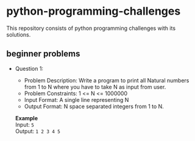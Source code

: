 # python-programming-challenges
This repository consists of python programming challenges with its solutions.

## beginner problems

- Question 1:
    - Problem Description: Write a program to print all Natural numbers from 1 to N where you have to take N as input from user.
    - Problem Constraints: 1 <= N <= 1000000
    - Input Format: A single line representing N
    - Output Format: N space separated integers from 1 to N.

    **Example**\
    Input: ``5``\
    Output: ``1 2 3 4 5``